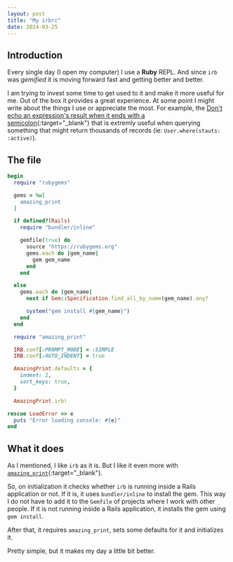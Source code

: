 ```yaml
---
layout: post
title: "My irbrc"
date: 2024-03-25
---
```


## Introduction

Every single day (I open my computer) I use a **Ruby** REPL.
And since `irb` was _gemified_ it is moving forward fast and getting better and better.

I am trying to invest some time to get used to it and make it more useful for me.
Out of the box it provides a great experience. At some point I might write about the things I use or appreciate the most.
For example, the [Don't echo an expression's result when it ends with a semicolon](https://github.com/ruby/irb/pull/669){:target="_blank"} that is extremly useful when querying something that might return thousands of records (ie: `User.where(stauts: :active)`).

## The file

```ruby
begin
  require "rubygems"

  gems = %w[
    amazing_print
  ]

  if defined?(Rails)
    require "bundler/inline"

    gemfile(true) do
      source "https://rubygems.org"
      gems.each do |gem_name|
        gem gem_name
      end
    end

  else
    gems.each do |gem_name|
      next if Gem::Specification.find_all_by_name(gem_name).any?

      system("gem install #{gem_name}")
    end
  end

  require "amazing_print"

  IRB.conf[:PROMPT_MODE] = :SIMPLE
  IRB.conf[:AUTO_INDENT] = true

  AmazingPrint.defaults = {
    indent: 2,
    sort_keys: true,
  }

  AmazingPrint.irb!

rescue LoadError => e
  puts "Error loading console: #{e}"
end
```

## What it does

As I mentioned, I like `irb` as it is.
But I like it even more with [`amazing_print`](https://github.com/amazing-print/amazing_print){:target="_blank"}.

So, on initialization it checks whether `irb` is running inside a Rails application or not.
If it is, it uses `bundler/inline` to install the gem. This way I do not have to add it to the `Gemfile` of projects where I work with other people.
If it is not running inside a Rails application, it installs the gem using `gem install`.

After that, it requires `amazing_print`, sets some defaults for it and initializes it.

Pretty simple, but it makes my day a little bit better.
